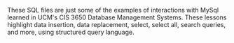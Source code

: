 These SQL files are just some of the examples of interactions with MySql learned in UCM's CIS 3650 Database Management Systems. These lessons highlight data insertion, data replacement, select, select all, search queries, and more, using structured query language.

